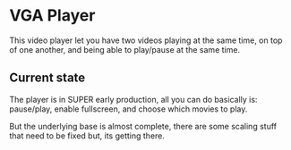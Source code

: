 # VGA Player

This video player let you have two videos playing at the same time, on top of one another, and being able to play/pause at the same time.

## Current state

The player is in SUPER early production, all you can do basically is: pause/play, enable fullscreen, and choose which movies to play.

But the underlying base is almost complete, there are some scaling stuff that need to be fixed but, its getting there.
